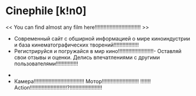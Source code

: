   # Сinephile [k!n0]
<< You can find almost any film here!!!!!!!!!!!!!!!!!!!!!!!!!!!!!!! >>

- Современный сайт с обширной информацией о мире киноиндустрии и база кинематографических творений!!!!!!!!!!!!!!!!!
- Регистрируйся и погружайся в мир кино!!!!!!!!!!!!!!!!!!!!!!!!- Оставляй свои отзывы и оценки. Делись впечатлениями с другими пользователями!!!!!!!!!!!!!!!
*
* Камера!!!!!!!!!!!!!!!!!!!!!!!!!!!!!!!!!! Мотор!!!!!!!!!!!!!!!!!!!!!!!!! !!!!!!! Action!!!!!!!!!!!!!!!!!!!!!!!!!?!!!!!!!!!!!!!!!!!!!!!!

